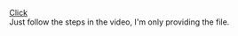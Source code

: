 [Click](`https://youtu.be/_UPX-H6WNxM?si=jJ4n65Jlfjz2rjxD](https://youtu.be/ljmEVjviDi8?si=MOC_o9D7wZ6P3xun)`)
<br>
Just follow the steps in the video, I'm only providing the file.
